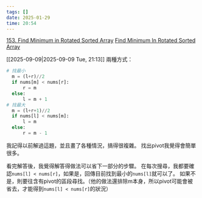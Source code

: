 ```yaml
---
tags: []
date: 2025-01-29
time: 20:54
---
```

[153. Find Minimum in Rotated Sorted Array](https://leetcode.com/problems/find-minimum-in-rotated-sorted-array/)
[Find Minimum In Rotated Sorted Array](https://neetcode.io/problems/find-minimum-in-rotated-sorted-array)

[[2025-09-09|2025-09-09 Tue, 21:13]]
兩種方式：
```python
# 找最小
  m = (l+r)//2
  if nums[m] < nums[r]:
	  r = m
  else:
      l = m + 1
# 找最大 
  m = (l+r+1)//2
  if nums[l] < nums[m]:
      l = m
  else:
      r = m - 1
```


我記得以前解過這題，並且畫了各種情況，搞得很複雜。
找出pivot我覺得會簡單很多。

看完解答後，我覺得解答得做法可以省下一部分的步驟。
在每次搜尋，我都要確認`nums[l] < nums[r]`，如果是，回傳目前找到最小的`nums[l]`就可以了。
如果不是，則要往含有pivot的區段尋找。（他的做法還排除m本身，所以pivot可能會被省去，才能得到`nums[l] < nums[r]`的狀況）